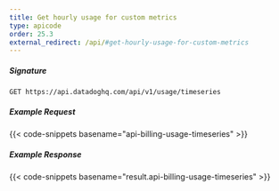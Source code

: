 ```yaml
---
title: Get hourly usage for custom metrics
type: apicode
order: 25.3
external_redirect: /api/#get-hourly-usage-for-custom-metrics
---
```


##### Signature
`GET https://api.datadoghq.com/api/v1/usage/timeseries`
##### Example Request
{{< code-snippets basename="api-billing-usage-timeseries" >}}
##### Example Response
{{< code-snippets basename="result.api-billing-usage-timeseries" >}}

